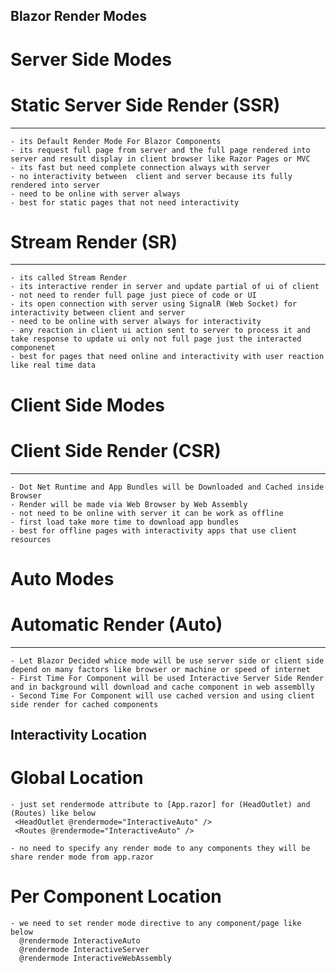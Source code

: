 Blazor Render Modes
--------------------------------------------------
            
Server Side Modes
=================

# Static Server Side Render (SSR)
----------------------------------
    - its Default Render Mode For Blazor Components
    - its request full page from server and the full page rendered into server and result display in client browser like Razor Pages or MVC
    - its fast but need complete connection always with server
    - no interactivity between  client and server because its fully rendered into server
    - need to be online with server always
    - best for static pages that not need interactivity

# Stream Render (SR)  
---------------------------------------
    - its called Stream Render
    - its interactive render in server and update partial of ui of client
    - not need to render full page just piece of code or UI
    - its open connection with server using SignalR (Web Socket) for interactivity between client and server
    - need to be online with server always for interactivity
    - any reaction in client ui action sent to server to process it and take response to update ui only not full page just the interacted componenet
    - best for pages that need online and interactivity with user reaction like real time data



Client Side Modes
=================

# Client Side Render (CSR)
---------------------------
    - Dot Net Runtime and App Bundles will be Downloaded and Cached inside Browser 
    - Render will be made via Web Browser by Web Assembly
    - not need to be online with server it can be work as offline
    - first load take more time to download app bundles
    - best for offline pages with interactivity apps that use client resources

Auto Modes
==========

# Automatic Render (Auto)
-------------------------
    - Let Blazor Decided whice mode will be use server side or client side depend on many factors like browser or machine or speed of internet
    - First Time For Component will be used Interactive Server Side Render and in background will download and cache component in web assemblly
    - Second Time For Component will use cached version and using client side render for cached components



Interactivity Location
--------------------------------------------------
# Global Location
    - just set rendermode attribute to [App.razor] for (HeadOutlet) and (Routes) like below
     <HeadOutlet @rendermode="InteractiveAuto" />
     <Routes @rendermode="InteractiveAuto" />

    - no need to specify any render mode to any components they will be share render mode from app.razor
         

# Per Component Location
    - we need to set render mode directive to any component/page like below
      @rendermode InteractiveAuto
      @rendermode InteractiveServer
      @rendermode InteractiveWebAssembly